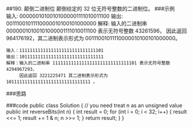 ##190. 颠倒二进制位
颠倒给定的 32 位无符号整数的二进制位。
###示例   
    输入: 00000010100101000001111010011100
    输出: 00111001011110000010100101000000
    解释: 输入的二进制串 00000010100101000001111010011100 表示无符号整数 43261596，
         因此返回 964176192，其二进制表示形式为 00111001011110000010100101000000。
    
    输入：11111111111111111111111111111101
    输出：10111111111111111111111111111111
    解释：输入的二进制串 11111111111111111111111111111101 表示无符号整数 4294967293，
         因此返回 3221225471 其二进制表示形式为 10111111111111111111111111111111 。
    
###思路

###code
    public class Solution {
        // you need treat n as an unsigned value
        public int reverseBits(int n) {
            int result = 0;
            for (int i = 0; i < 32; i++) {
                result <<= 1;
                result += 1 & n;
                n >>= 1;
            }
            return result;
        }
    }